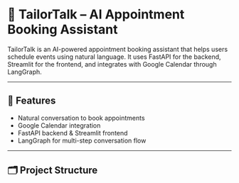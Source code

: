 # 🧵 TailorTalk – AI Appointment Booking Assistant

TailorTalk is an AI-powered appointment booking assistant that helps users schedule events using natural language. It uses FastAPI for the backend, Streamlit for the frontend, and integrates with Google Calendar through LangGraph.

---

## 🚀 Features
- Natural conversation to book appointments
- Google Calendar integration
- FastAPI backend & Streamlit frontend
- LangGraph for multi-step conversation flow

---

## 🗂 Project Structure
